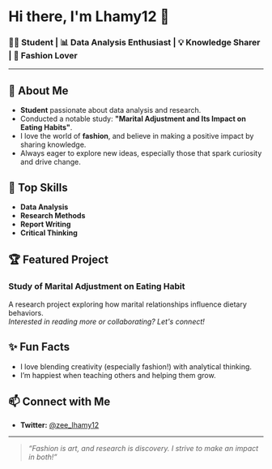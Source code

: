 # Hi there, I'm Lhamy12 👋

### 👩‍🎓 Student | 📊 Data Analysis Enthusiast | 💡 Knowledge Sharer | 👗 Fashion Lover

---

## 🌟 About Me

- **Student** passionate about data analysis and research.
- Conducted a notable study: **"Marital Adjustment and Its Impact on Eating Habits"**.
- I love the world of **fashion**, and believe in making a positive impact by sharing knowledge.
- Always eager to explore new ideas, especially those that spark curiosity and drive change.

## 💼 Top Skills
- **Data Analysis**
- **Research Methods**
- **Report Writing**
- **Critical Thinking**

## 🏆 Featured Project

### Study of Marital Adjustment on Eating Habit
A research project exploring how marital relationships influence dietary behaviors.  
*Interested in reading more or collaborating? Let's connect!*

## ✨ Fun Facts

- I love blending creativity (especially fashion!) with analytical thinking.
- I’m happiest when teaching others and helping them grow.

## 📫 Connect with Me

- **Twitter:** [@zee_lhamy12](https://twitter.com/zee_lhamy12)

---

> *“Fashion is art, and research is discovery. I strive to make an impact in both!”*